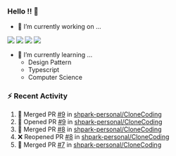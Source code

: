 ### Hello !! 👋

- 🔭 I’m currently working on ...

<img src="https://img.shields.io/badge/Python-83B81A?style=flat-square&logo=Python&logoColor=white"/></a> 
<img src="https://img.shields.io/badge/React-1AB7EA?style=flat-square&logo=react&logoColor=white"/></a>
<img src="https://img.shields.io/badge/TS-3178C6?style=flat-square&logo=typescript&logoColor=white"/></a>
<img src="https://img.shields.io/badge/Csharp-239120?style=flat-square&logo=csharp&logoColor=white"/></a>


- 🌱 I’m currently learning ...
  * Design Pattern
  * Typescript
  * Computer Science

### :zap: Recent Activity

<!--START_SECTION:activity-->
1. 🎉 Merged PR [#9](https://github.com/shpark-personal/CloneCoding/pull/9) in [shpark-personal/CloneCoding](https://github.com/shpark-personal/CloneCoding)
2. 💪 Opened PR [#9](https://github.com/shpark-personal/CloneCoding/pull/9) in [shpark-personal/CloneCoding](https://github.com/shpark-personal/CloneCoding)
3. 🎉 Merged PR [#8](https://github.com/shpark-personal/CloneCoding/pull/8) in [shpark-personal/CloneCoding](https://github.com/shpark-personal/CloneCoding)
4. ❌ Reopened PR [#8](https://github.com/shpark-personal/CloneCoding/pull/8) in [shpark-personal/CloneCoding](https://github.com/shpark-personal/CloneCoding)
5. 🎉 Merged PR [#7](https://github.com/shpark-personal/CloneCoding/pull/7) in [shpark-personal/CloneCoding](https://github.com/shpark-personal/CloneCoding)
<!--END_SECTION:activity-->

<!--
**shpark-personal/shpark-personal** is a ✨ _special_ ✨ repository because its `README.md` (this file) appears on your GitHub profile.

Here are some ideas to get you started:

- 🔭 I’m currently working on ...
- 🌱 I’m currently learning ...
- 👯 I’m looking to collaborate on ...
- 🤔 I’m looking for help with ...
- 💬 Ask me about ...
- 📫 How to reach me: ...
- 😄 Pronouns: ...
- ⚡ Fun fact: ...
-->

